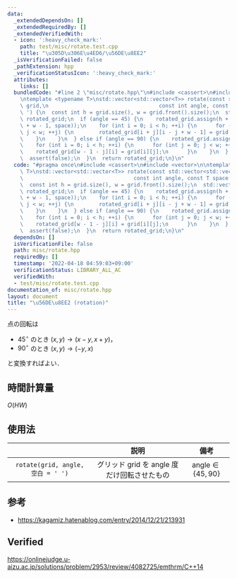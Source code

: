 ```yaml
---
data:
  _extendedDependsOn: []
  _extendedRequiredBy: []
  _extendedVerifiedWith:
  - icon: ':heavy_check_mark:'
    path: test/misc/rotate.test.cpp
    title: "\u305D\u306E\u4ED6/\u56DE\u8EE2"
  _isVerificationFailed: false
  _pathExtension: hpp
  _verificationStatusIcon: ':heavy_check_mark:'
  attributes:
    links: []
  bundledCode: "#line 2 \"misc/rotate.hpp\"\n#include <cassert>\n#include <vector>\n\
    \ntemplate <typename T>\nstd::vector<std::vector<T>> rotate(const std::vector<std::vector<T>>&\
    \ grid,\n                                   const int angle, const T space = '\
    \ ') {\n  const int h = grid.size(), w = grid.front().size();\n  std::vector<std::vector<T>>\
    \ rotated_grid;\n  if (angle == 45) {\n    rotated_grid.assign(h + w - 1, std::vector<T>(h\
    \ + w - 1, space));\n    for (int i = 0; i < h; ++i) {\n      for (int j = 0;\
    \ j < w; ++j) {\n        rotated_grid[i + j][i - j + w - 1] = grid[i][j];\n  \
    \    }\n    }\n  } else if (angle == 90) {\n    rotated_grid.assign(w, std::vector<T>(h));\n\
    \    for (int i = 0; i < h; ++i) {\n      for (int j = 0; j < w; ++j) {\n    \
    \    rotated_grid[w - 1 - j][i] = grid[i][j];\n      }\n    }\n  } else {\n  \
    \  assert(false);\n  }\n  return rotated_grid;\n}\n"
  code: "#pragma once\n#include <cassert>\n#include <vector>\n\ntemplate <typename\
    \ T>\nstd::vector<std::vector<T>> rotate(const std::vector<std::vector<T>>& grid,\n\
    \                                   const int angle, const T space = ' ') {\n\
    \  const int h = grid.size(), w = grid.front().size();\n  std::vector<std::vector<T>>\
    \ rotated_grid;\n  if (angle == 45) {\n    rotated_grid.assign(h + w - 1, std::vector<T>(h\
    \ + w - 1, space));\n    for (int i = 0; i < h; ++i) {\n      for (int j = 0;\
    \ j < w; ++j) {\n        rotated_grid[i + j][i - j + w - 1] = grid[i][j];\n  \
    \    }\n    }\n  } else if (angle == 90) {\n    rotated_grid.assign(w, std::vector<T>(h));\n\
    \    for (int i = 0; i < h; ++i) {\n      for (int j = 0; j < w; ++j) {\n    \
    \    rotated_grid[w - 1 - j][i] = grid[i][j];\n      }\n    }\n  } else {\n  \
    \  assert(false);\n  }\n  return rotated_grid;\n}\n"
  dependsOn: []
  isVerificationFile: false
  path: misc/rotate.hpp
  requiredBy: []
  timestamp: '2022-04-18 04:59:03+09:00'
  verificationStatus: LIBRARY_ALL_AC
  verifiedWith:
  - test/misc/rotate.test.cpp
documentation_of: misc/rotate.hpp
layout: document
title: "\u56DE\u8EE2 (rotation)"
---
```


点の回転は

- $45^\circ$ のとき $(x, y) \rightarrow (x - y, x + y)$，
- $90^\circ$ のとき $(x, y) \rightarrow (-y, x)$

と変換すればよい．


## 時間計算量

$O(HW)$


## 使用法

||説明|備考|
|:--:|:--:|:--:|
|`rotate(grid, angle, 空白 = ' ')`|グリッド $\mathrm{grid}$ を $\mathrm{angle}$ 度だけ回転させたもの|$\mathrm{angle} \in \lbrace 45, 90 \rbrace$|


## 参考

- https://kagamiz.hatenablog.com/entry/2014/12/21/213931


## Verified

https://onlinejudge.u-aizu.ac.jp/solutions/problem/2953/review/4082725/emthrm/C++14
